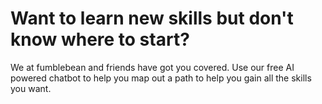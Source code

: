 # **Want to learn new skills but don't know where to start?**

We at fumblebean and friends have got you covered. Use our free AI powered chatbot to help you map out a path to help you gain all the skills you want. 

